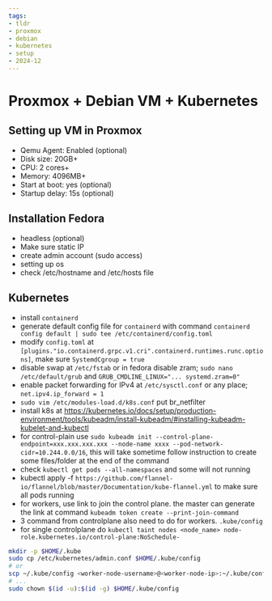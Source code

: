 ```yaml
---
tags:
- tldr
- proxmox
- debian
- kubernetes
- setup
- 2024-12
---
```


# Proxmox + Debian VM + Kubernetes

## Setting up VM in Proxmox

- Qemu Agent: Enabled (optional)
- Disk size: 20GB+
- CPU: 2 cores+
- Memory: 4096MB+
- Start at boot: yes (optional)
- Startup delay: 15s (optional)

## Installation Fedora

- headless (optional)
- Make sure static IP
- create admin account (sudo access)
- setting up os
- check /etc/hostname and /etc/hosts file

## Kubernetes

- install `containerd`
- generate default config file for `containerd` with command `containerd config default | sudo tee /etc/containerd/config.toml`
- modify `config.toml` at `[plugins."io.containerd.grpc.v1.cri".containerd.runtimes.runc.options]`, make sure `SystemdCgroup = true`
- disable swap at `/etc/fstab` or in fedora disable zram; `sudo nano /etc/default/grub` and `GRUB_CMDLINE_LINUX="... systemd.zram=0"`
- enable packet forwarding for IPv4 at `/etc/sysctl.conf` or any place; `net.ipv4.ip_forward = 1`
- `sudo vim /etc/modules-load.d/k8s.conf` put br_netfilter
- install k8s at https://kubernetes.io/docs/setup/production-environment/tools/kubeadm/install-kubeadm/#installing-kubeadm-kubelet-and-kubectl
- for control-plain use `sudo kubeadm init --control-plane-endpoint=xxx.xxx.xxx.xxx --node-name xxxx --pod-network-cidr=10.244.0.0/16`, this will take sometime follow instruction to create some files/folder at the end of the command
- check `kubectl get pods --all-namespaces` and some will not running
- kubectl apply -f `https://github.com/flannel-io/flannel/blob/master/Documentation/kube-flannel.yml` to make sure all pods running
- for workers, use link to join the control plane. the master can generate the link at command `kubeadm token create --print-join-command`
- 3 command from controlplane also need to do for workers. `.kube/config`
- for single controlplane do `kubectl taint nodes <node_name> node-role.kubernetes.io/control-plane:NoSchedule-`

```sh
mkdir -p $HOME/.kube
sudo cp /etc/kubernetes/admin.conf $HOME/.kube/config
# or 
scp ~/.kube/config <worker-node-username>@<worker-node-ip>:~/.kube/config
# ...
sudo chown $(id -u):$(id -g) $HOME/.kube/config
```